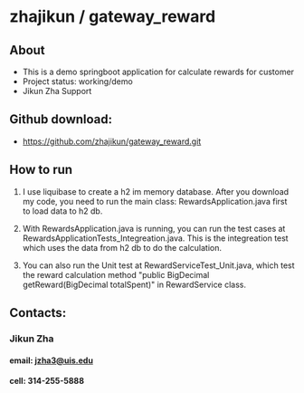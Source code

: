 # zhajikun / gateway_reward

## About 

* This is a demo springboot application for calculate rewards for customer
* Project status: working/demo
* Jikun Zha Support


## Github download: 
* https://github.com/zhajikun/gateway_reward.git

## How to run

 1. I use liquibase to create a h2 im memory database. After you download my code, you need to run the main class: 
 RewardsApplication.java first to load data to h2 db.
 
 2. With RewardsApplication.java is running, you can run the test cases at RewardsApplicationTests_Integreation.java.
 This is the integreation test which uses the data from h2 db to do the calculation.
 
 3. You can also run the Unit test at RewardServiceTest_Unit.java, which test the reward calculation method "public BigDecimal getReward(BigDecimal totalSpent)" in RewardService class.
 
## Contacts:

###   Jikun Zha
####   email: jzha3@uis.edu
####    cell: 314-255-5888
 
 